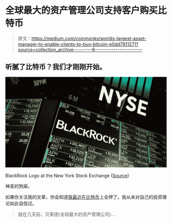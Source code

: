 # 全球最大的资产管理公司支持客户购买比特币

> 原文：<https://medium.com/coinmonks/worlds-largest-asset-manager-to-enable-clients-to-buy-bitcoin-e0dd7911271?source=collection_archive---------6----------------------->

## 听腻了比特币？我们才刚刚开始。

![](img/6c1e81752f61f8700c948da511ad2bf3.png)

BlackRock Logo at the New York Stock Exchange ([Source](https://energynewsbeat.co/the-worlds-largest-asset-manager-blackrock-lost-1-7-trillion-in-first-six-months-of-2022/))

神圣的狗屎。

如果你关注我的文章，你会知道[我最近在比特币](/@trevorstark02/im-selling-all-my-assets-to-buy-one-thing-seriously-255f1298f6b6)上全押了。我从未对自己的投资理论如此自信过。

> 就在几天前，贝莱德(全球最大的资产管理公司)…